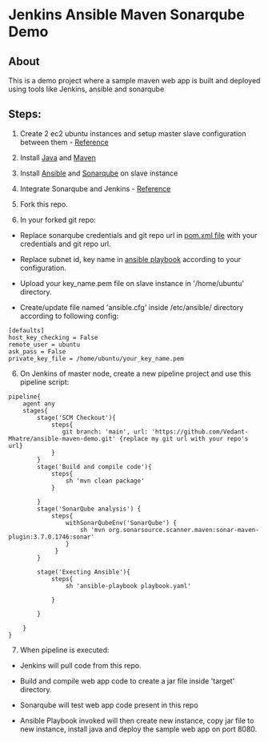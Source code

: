 # Jenkins Ansible Maven Sonarqube Demo

## About
This is a demo project where a sample maven web app is built and deployed using tools like Jenkins, ansible and sonarqube

## Steps:

1. Create 2 ec2 ubuntu instances and setup master slave configuration between them - [Reference](https://sensoumya94.medium.com/configure-jenkins-master-slave-architecture-in-aws-a6ea1bda4c0c)

2. Install [Java](https://linoxide.com/install-java-ubuntu-20-04/) and [Maven](https://linuxize.com/post/how-to-install-apache-maven-on-ubuntu-20-04/)

3. Install [Ansible](https://docs.ansible.com/ansible/latest/installation_guide/intro_installation.html) and [Sonarqube](https://blog.eldernode.com/install-and-use-sonarqube-on-ubuntu/) on slave instance

3. Integrate Sonarqube and Jenkins - [Reference](https://www.tatvasoft.com/blog/integrate-sonarqube-with-jenkins/)

4. Fork this repo.

5. In your forked git repo:

 - Replace sonarqube credentials and git repo url in [pom.xml file](https://github.com/Vedant-Mhatre/ansible-maven-demo/blob/main/pom.xml) with your credentials and git repo url.

 - Replace subnet id, key name in [ansible playbook](https://github.com/Vedant-Mhatre/ansible-maven-demo/blob/main/playbook.yaml) according to your configuration.

 - Upload your key_name.pem file on slave instance in '/home/ubuntu' directory.
 
  - Create/update file named 'ansible.cfg' inside /etc/ansible/ directory according to following config:
```
[defaults]
host_key_checking = False
remote_user = ubuntu
ask_pass = False
private_key_file = /home/ubuntu/your_key_name.pem
```

6. On Jenkins of master node, create a new pipeline project and use this pipeline script:
```
pipeline{
    agent any
    stages{
        stage('SCM Checkout'){
            steps{
               git branch: 'main', url: 'https://github.com/Vedant-Mhatre/ansible-maven-demo.git' {replace my git url with your repo's url}
            }
        }
        stage('Build and compile code'){
            steps{
                sh 'mvn clean package'  
            }
            
        }
        stage('SonarQube analysis') {
            steps{
                withSonarQubeEnv('SonarQube') {
                    sh 'mvn org.sonarsource.scanner.maven:sonar-maven-plugin:3.7.0.1746:sonar'
                }
             }
        }
        
        stage('Execting Ansible'){
            steps{
                sh 'ansible-playbook playbook.yaml'
               
            }
            
        }
        
    }
}
```

7. When pipeline is executed:

 -  Jenkins will pull code from this repo.

 -  Build and compile web app code to create a jar file inside 'target' directory.

 -  Sonarqube will test web app code present in this repo

 -  Ansible Playbook invoked will then create new instance, copy jar file to new instance, install java and deploy the sample web app on port 8080. 